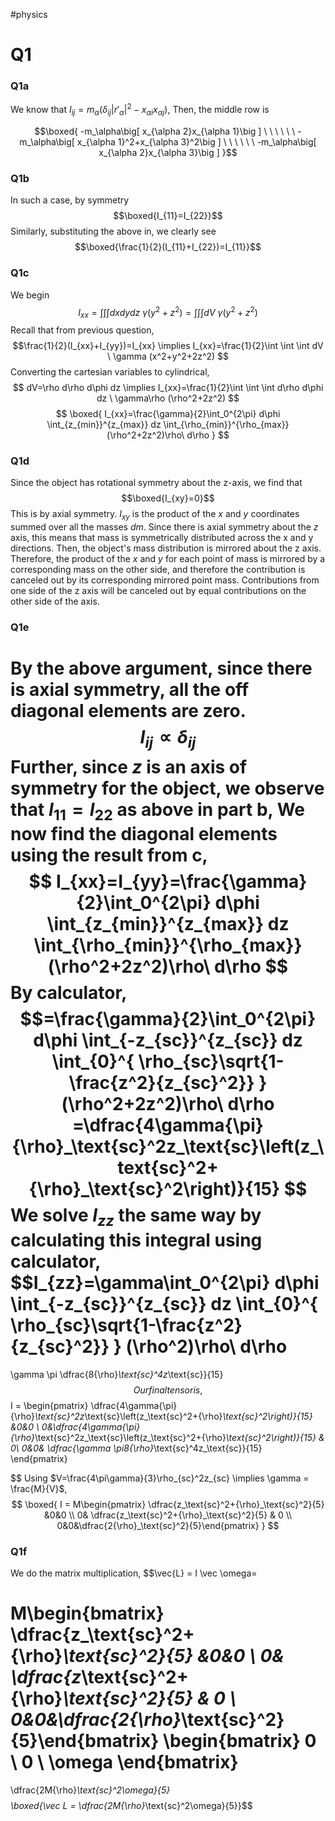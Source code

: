 #physics 
# Q1
### Q1a
We know that $I_{ij} =m_\alpha (\delta_{ij}|r'_\alpha|^2-x_{\alpha i}x_{\alpha j})$,
Then, the middle row is

$$\boxed{
-m_\alpha\big[ x_{\alpha 2}x_{\alpha 1}\big ] \ \ \ \ \ \
-m_\alpha\big[ x_{\alpha 1}^2+x_{\alpha 3}^2\big ] \ \ \ \ \ \
-m_\alpha\big[ x_{\alpha 2}x_{\alpha 3}\big ]
}$$
### Q1b
In such a case, by symmetry
$$\boxed{I_{11}=I_{22}}$$
Similarly, substituting the above in, we clearly see
$$\boxed{\frac{1}{2}(I_{11}+I_{22})=I_{11}}$$
### Q1c
We begin
$$I_{xx}=\int \int \int dxdydz \ \gamma (y^2+z^2)=\int \int \int dV \ \gamma (y^2+z^2)$$
Recall that from previous question,
$$\frac{1}{2}(I_{xx}+I_{yy})=I_{xx} \implies 
I_{xx}=\frac{1}{2}\int \int \int dV \ \gamma (x^2+y^2+2z^2)
$$
Converting the cartesian variables to cylindrical,
$$
dV=\rho d\rho d\phi dz \implies
I_{xx}=\frac{1}{2}\int \int \int d\rho d\phi dz \ \gamma\rho (\rho^2+2z^2)
$$
$$
\boxed{
I_{xx}=\frac{\gamma}{2}\int_0^{2\pi} d\phi \int_{z_{min}}^{z_{max}}   dz  \int_{\rho_{min}}^{\rho_{max}}   (\rho^2+2z^2)\rho\ d\rho 
}
$$
### Q1d
Since the object has rotational symmetry about the z-axis, we find that
$$\boxed{I_{xy}=0}$$
This is by axial symmetry. $I_{xy}$ is the product of the $x$ and $y$ coordinates summed over all the masses $dm$. Since there is axial symmetry about the $z$ axis, this means that mass is symmetrically distributed across the x and y directions. Then, the object's mass distribution is mirrored about the z axis. Therefore, the product of the $x$ and $y$ for each point of mass is mirrored by a corresponding mass on the other side, and therefore the contribution is canceled out by its corresponding mirrored point mass. Contributions from one side of the z axis will be canceled out by equal contributions on the other side of the axis.
### Q1e
By the above argument, since there is axial symmetry, all the off diagonal elements are zero.
$$I_{ij} \propto \delta_{ij}$$
Further, since $z$ is an axis of symmetry for the object, we observe that $I_{11}=I_{22}$ as above in part b,
We now find the diagonal elements using the result from c,
$$
I_{xx}=I_{yy}=\frac{\gamma}{2}\int_0^{2\pi} d\phi \int_{z_{min}}^{z_{max}}   dz  \int_{\rho_{min}}^{\rho_{max}}   (\rho^2+2z^2)\rho\ d\rho 
$$
By calculator,
$$=\frac{\gamma}{2}\int_0^{2\pi} d\phi \int_{-z_{sc}}^{z_{sc}}   dz  \int_{0}^{
\rho_{sc}\sqrt{1-\frac{z^2}{z_{sc}^2}}
}
(\rho^2+2z^2)\rho\ d\rho 
=\dfrac{4\gamma{\pi}{\rho}_\text{sc}^2z_\text{sc}\left(z_\text{sc}^2+{\rho}_\text{sc}^2\right)}{15}
$$
We solve $I_{zz}$ the same way by calculating this integral using calculator,
$$I_{zz}=\gamma\int_0^{2\pi} d\phi \int_{-z_{sc}}^{z_{sc}}   dz  \int_{0}^{
\rho_{sc}\sqrt{1-\frac{z^2}{z_{sc}^2}}
}
(\rho^2)\rho\ d\rho 
=

\gamma \pi \dfrac{8{\rho}_\text{sc}^4z_\text{sc}}{15}
$$
Our final tensor is,
$$
I = 
\begin{pmatrix}
\dfrac{4\gamma{\pi}{\rho}_\text{sc}^2z_\text{sc}\left(z_\text{sc}^2+{\rho}_\text{sc}^2\right)}{15} &0&0 \\
0&\dfrac{4\gamma{\pi}{\rho}_\text{sc}^2z_\text{sc}\left(z_\text{sc}^2+{\rho}_\text{sc}^2\right)}{15} & 0\\
0&0& \dfrac{\gamma \pi8{\rho}_\text{sc}^4z_\text{sc}}{15}  
\end{pmatrix}

$$
Using $V=\frac{4\pi\gamma}{3}\rho_{sc}^2z_{sc} \implies \gamma = \frac{M}{V}$,
$$
\boxed{
I = 
M\begin{pmatrix}
\dfrac{z_\text{sc}^2+{\rho}_\text{sc}^2}{5} &0&0 \\
0& \dfrac{z_\text{sc}^2+{\rho}_\text{sc}^2}{5} & 0 \\
0&0&\dfrac{2{\rho}_\text{sc}^2}{5}\end{pmatrix}
}
$$
### Q1f
We do the matrix multiplication,
$$\vec{L} = I \vec \omega=

M\begin{bmatrix}
\dfrac{z_\text{sc}^2+{\rho}_\text{sc}^2}{5} &0&0 \\
0& \dfrac{z_\text{sc}^2+{\rho}_\text{sc}^2}{5} & 0 \\
0&0&\dfrac{2{\rho}_\text{sc}^2}{5}\end{bmatrix}
\begin{bmatrix}
0 \\ 0 \\ \omega
\end{bmatrix}
=
\dfrac{2M{\rho}_\text{sc}^2\omega}{5}
$$
$$\boxed{\vec L = \dfrac{2M{\rho}_\text{sc}^2\omega}{5}}$$
